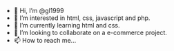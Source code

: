 - 👋 Hi, I’m @gl1999
- 👀 I’m interested in html, css, javascript and php.
- 🌱 I’m currently learning html and css.
- 💞️ I’m looking to collaborate on a e-commerce project.
- 📫 How to reach me...

<!---
gl1999/gl1999 is a ✨ special ✨ repository because its `README.md` (this file) appears on your GitHub profile.
You can click the Preview link to take a look at your changes.
--->
